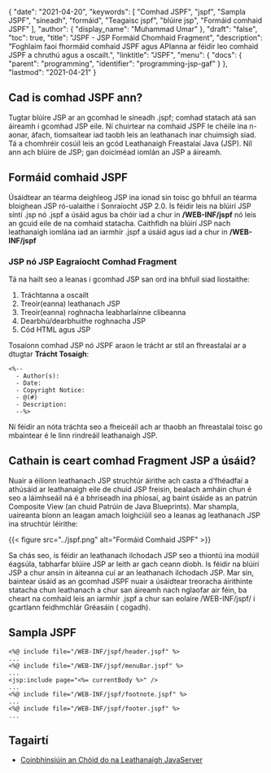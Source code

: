 {
  "date": "2021-04-20",
  "keywords": [
"Comhad JSPF",
"jspf",
"Sampla JSPF",
"síneadh",
"formáid",
"Teagaisc jspf",
"blúire jsp",
"Formáid comhaid JSPF"
],
  "author": {
    "display_name": "Muhammad Umar"
},
  "draft": "false",
  "toc": true,
  "title": "JSPF - JSP Formáid Chomhaid Fragment",
  "description": "Foghlaim faoi fhormáid comhaid JSPF agus APIanna ar féidir leo comhaid JSPF a chruthú agus a oscailt.",
  "linktitle": "JSPF",
  "menu": {
    "docs": {
      "parent": "programming",
      "identifier": "programming-jsp-gaf"
}
},
  "lastmod": "2021-04-21"
}

## Cad is comhad JSPF ann?
Tugtar blúire JSP ar an gcomhad le síneadh .jspf; comhad statach atá san áireamh i gcomhad JSP eile. Ní chuirtear na comhaid JSPF le chéile ina n-aonar, áfach, tiomsaítear iad taobh leis an leathanach inar chuimsigh siad. Tá a chomhréir cosúil leis an gcód Leathanaigh Freastalaí Java (JSP). Níl ann ach blúire de JSP; gan doiciméad iomlán an JSP a áireamh.

## Formáid comhaid JSPF
Úsáidtear an téarma deighleog JSP ina ionad sin toisc go bhfuil an téarma bloighean JSP ró-ualaithe i Sonraíocht JSP 2.0. Is féidir leis na blúirí JSP síntí .jsp nó .jspf a úsáid agus ba chóir iad a chur in **/WEB-INF/jspf** nó leis an gcuid eile de na comhaid statacha. Caithfidh na blúirí JSP nach leathanaigh iomlána iad an iarmhír .jspf a úsáid agus iad a chur in **/WEB-INF/jspf**

### JSP nó JSP Eagraíocht Comhad Fragment
Tá na hailt seo a leanas i gcomhad JSP san ord ina bhfuil siad liostaithe:

1. Tráchtanna a oscailt
2. Treoir(eanna) leathanach JSP
3. Treoir(eanna) roghnacha leabharlainne clibeanna
4. Dearbhú/dearbhuithe roghnacha JSP
5. Cód HTML agus JSP

Tosaíonn comhad JSP nó JSPF araon le trácht ar stíl an fhreastalaí ar a dtugtar **Trácht Tosaigh**:

```
<%-- 
  - Author(s):
  - Date:
  - Copyright Notice:
  - @(#)
  - Description: 
  --%>
```
Ní féidir an nóta tráchta seo a fheiceáil ach ar thaobh an fhreastalaí toisc go mbaintear é le linn rindreáil leathanaigh JSP.

## Cathain is ceart comhad Fragment JSP a úsáid?
Nuair a éilíonn leathanach JSP struchtúr áirithe ach casta a d’fhéadfaí a athúsáid ar leathanaigh eile de chuid JSP freisin, bealach amháin chun é seo a láimhseáil ná é a bhriseadh ina phíosaí, ag baint úsáide as an patrún Composite View (an chuid Patrúin de Java Blueprints). Mar shampla, uaireanta bíonn an leagan amach loighciúil seo a leanas ag leathanach JSP ina struchtúr léirithe:

{{< figure src="../jspf.png" alt="Formáid Comhaid JSPF" >}}

Sa chás seo, is féidir an leathanach ilchodach JSP seo a thiontú ina modúil éagsúla, tabharfar blúire JSP ar leith ar gach ceann díobh. Is féidir na blúirí JSP a chur ansin in áiteanna cuí ar an leathanach ilchodach JSP. Mar sin, baintear úsáid as an gcomhad JSPF nuair a úsáidtear treoracha áirithinte statacha chun leathanach a chur san áireamh nach nglaofar air féin, ba cheart na comhaid leis an iarmhír .jspf a chur san eolaire /WEB-INF/jspf/ i gcartlann feidhmchlár Gréasáin ( cogadh).

## Sampla JSPF
```
<%@ include file="/WEB-INF/jspf/header.jspf" %>
...
<%@ include file="/WEB-INF/jspf/menuBar.jspf" %>
...
<jsp:include page="<%= currentBody %>" />
...
<%@ include file="/WEB-INF/jspf/footnote.jspf" %>
...
<%@ include file="/WEB-INF/jspf/footer.jspf" %>
...
```

## Tagairtí

 * [Coinbhinsiúin an Chóid do na Leathanaigh JavaServer](https://www.oracle.com/technical-resources/articles/javase/code-convention.html)

